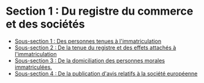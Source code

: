 # Section 1 : Du registre du commerce et des sociétés

- [Sous-section 1 : Des personnes tenues à l'immatriculation](sous-section-1)
- [Sous-section 2 : De la tenue du registre et des effets attachés à l'immatriculation](sous-section-2)
- [Sous-section 3 : De la domiciliation des personnes morales immatriculées.](sous-section-3)
- [Sous-section 4 : De la publication d'avis relatifs à la société européenne](sous-section-4)
